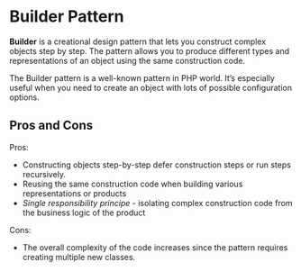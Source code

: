 # Builder Pattern

**Builder** is a creational design pattern that lets you construct complex 
objects step by step. The pattern allows you to produce different types 
and representations of an object using the same construction code.

The Builder pattern is a well-known pattern in PHP world. It’s especially useful when you need to create an object with 
lots of possible configuration options.


## Pros and Cons

Pros: 

- Constructing objects step-by-step defer construction steps or run steps recursively.
- Reusing the same construction code when building various representations or products
- *Single responsibility principe* - isolating complex construction code from the business logic of the product

Cons:

- The overall complexity of the code increases since the pattern requires creating multiple new classes.

